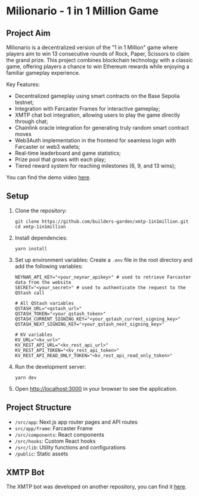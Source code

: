 # Milionario - 1 in 1 Million Game

## Project Aim

Milionario is a decentralized version of the "1 in 1 Million" game where players aim to win 13 consecutive rounds of Rock, Paper, Scissors to claim the grand prize. This project combines blockchain technology with a classic game, offering players a chance to win Ethereum rewards while enjoying a familiar gameplay experience.

Key Features:

- Decentralized gameplay using smart contracts on the Base Sepolia testnet;
- Integration with Farcaster Frames for interactive gameplay;
- XMTP chat bot integration, allowing users to play the game directly through chat;
- Chainlink oracle integration for generating truly random smart contract moves
- Web3Auth implementation in the frontend for seamless login with Farcaster or web3 wallets;
- Real-time leaderboard and game statistics;
- Prize pool that grows with each play;
- Tiered reward system for reaching milestones (6, 9, and 13 wins);

You can find the demo video [here](https://youtu.be/GNFNrhv3T9k).

## Setup

1. Clone the repository:

   ```
   git clone https://github.com/builders-garden/xmtp-1in1million.git
   cd xmtp-1in1million
   ```

2. Install dependencies:

   ```
   yarn install
   ```

3. Set up environment variables:
   Create a `.env` file in the root directory and add the following variables:

   ```
   NEYNAR_API_KEY="<your_neynar_apikey>" # used to retrieve Farcaster data from the website
   SECRET="<your_secret>" # used to authenticate the request to the QStash call

   # All QStash variables
   QSTASH_URL="<qstash_url>"
   QSTASH_TOKEN="<your_qstash_token>"
   QSTASH_CURRENT_SIGNING_KEY="<your_qstash_current_signing_key>"
   QSTASH_NEXT_SIGNING_KEY="<your_qstash_next_signing_key>"

   # KV variables
   KV_URL="<kv_url>"
   KV_REST_API_URL="<kv_rest_api_url>"
   KV_REST_API_TOKEN="<kv_rest_api_token>"
   KV_REST_API_READ_ONLY_TOKEN="<kv_rest_api_read_only_token>"
   ```

4. Run the development server:

   ```
   yarn dev
   ```

5. Open [http://localhost:3000](http://localhost:3000) in your browser to see the application.

## Project Structure

- `/src/app`: Next.js app router pages and API routes
- `src/app/frame`: Farcaster Frame
- `/src/components`: React components
- `/src/hooks`: Custom React hooks
- `/src/lib`: Utility functions and configurations
- `/public`: Static assets

## XMTP Bot

The XMTP bot was developed on another repository, you can find it [here](https://github.com/builders-garden/xmtp-milly-bot).
